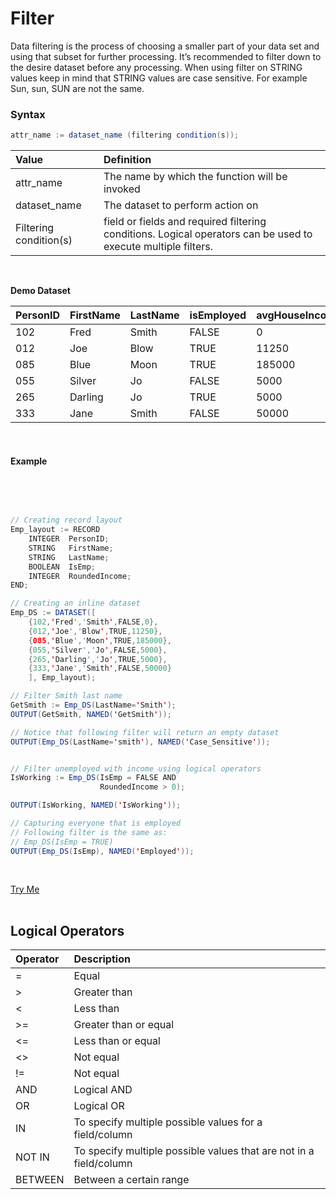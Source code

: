 # Filter

Data filtering is the process of choosing a smaller part of your data set and using that subset for further processing. It’s recommended to filter down to the desire dataset before any processing. 
When using filter on STRING values keep in mind that STRING values are case sensitive. For example Sun, sun, SUN are not the same. 

### Syntax  

```java
attr_name := dataset_name (filtering condition(s));
```

|Value|Definition|
|:----|:---------|
attr_name | The name by which the function will be invoked
dataset_name | The dataset to perform action on 
Filtering condition(s) | field or fields and required filtering conditions. Logical operators can be used to execute multiple filters.

<br>


**Demo Dataset**

|PersonID|FirstName|LastName|isEmployed|avgHouseIncome|
|:----|:---|:---|:----|:---|
102 | Fred | Smith | FALSE | 0
012 | Joe | Blow | TRUE | 11250
085 | Blue | Moon | TRUE | 185000
055 | Silver | Jo | FALSE | 5000
265 | Darling | Jo | TRUE | 5000
333 | Jane | Smith | FALSE | 50000

<br>


#### Example

<br>
<pre id="FilterExp_1">

``` java
// Creating record layout
Emp_layout := RECORD
    INTEGER  PersonID; 
    STRING   FirstName; 
    STRING   LastName; 
    BOOLEAN  IsEmp;
    INTEGER  RoundedIncome;
END; 

// Creating an inline dataset
Emp_DS := DATASET([
    {102,'Fred','Smith',FALSE,0},
    {012,'Joe','Blow',TRUE,11250},
    {085,'Blue','Moon',TRUE,185000},
    {055,'Silver','Jo',FALSE,5000},
    {265,'Darling','Jo',TRUE,5000},
    {333,'Jane','Smith',FALSE,50000}
    ], Emp_layout);

// Filter Smith last name
GetSmith := Emp_DS(LastName='Smith');
OUTPUT(GetSmith, NAMED('GetSmith'));

// Notice that following filter will return an empty dataset
OUTPUT(Emp_DS(LastName='smith'), NAMED('Case_Sensitive'));


// Filter unemployed with income using logical operators
IsWorking := Emp_DS(IsEmp = FALSE AND
                    RoundedIncome > 0);

OUTPUT(IsWorking, NAMED('IsWorking'));

// Capturing everyone that is employed 
// Following filter is the same as: 
// Emp_DS(IsEmp = TRUE)
OUTPUT(Emp_DS(IsEmp), NAMED('Employed'));


```
</pre>

<a class="trybutton" href="javascript:OpenECLEditor(['FilterExp_1'])"> Try Me </a>
<br>
<br>


## Logical Operators 

|Operator|Description|
|:----|:---|
=	  | Equal
\>  | Greater than
<	  | Less than
\>= | Greater than or equal	
<=  | Less than or equal	
<>  | Not equal
!=  | Not equal
AND | Logical AND
OR  | Logical OR
IN  | To specify multiple possible values for a field/column
NOT IN  | To specify multiple possible values that are not in a field/column
BETWEEN | Between a certain range



